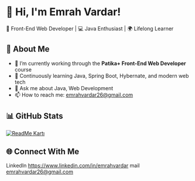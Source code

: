 # 👋 Hi, I'm Emrah Vardar!

🎯 Front-End Web Developer | 💻 Java Enthusiast | 🌍 Lifelong Learner

## 🚀 About Me
- 🔭 I’m currently working through the **Patika+ Front-End Web Developer** course
- 🌱 Continuously learning Java, Spring Boot, Hybernate, and modern web tech
- 💬 Ask me about Java, Web Development
- 📫 How to reach me: emrahvardar26@gmail.com

## 📊 GitHub Stats

[![ReadMe Kartı](https://github-readme-stats.vercel.app/api/pin/?username=vardar26&repo=github-readme-stats)](https://github.com/vardar26/github-readme-stats)
## 🌐 Connect With Me
LinkedIn https://www.linkedin.com/in/emrahvardar
mail emrahvardar26@gmail.com


<!--
**vardar26/vardar26** is a ✨ _special_ ✨ repository because its `README.md` (this file) appears on your GitHub profile.

Here are some ideas to get you started:

- 🔭 I’m currently working on ...
- 🌱 I’m currently learning ...
- 👯 I’m looking to collaborate on ...
- 🤔 I’m looking for help with ...
- 💬 Ask me about ...
- 📫 How to reach me: ...
- 😄 Pronouns: ...
- ⚡ Fun fact: ...
-->
